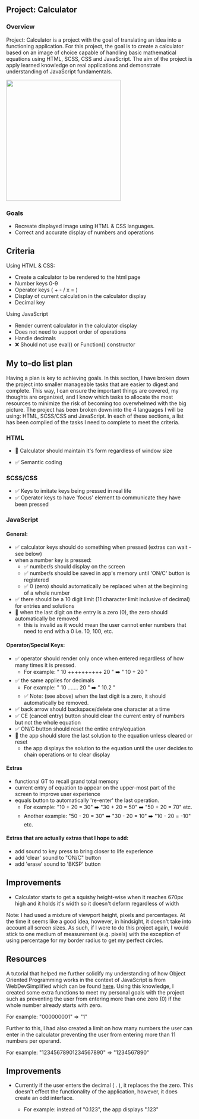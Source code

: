 ## Project: Calculator

### Overview

Project: Calculator is a project with the goal of translating an idea into a functioning application. For this project, the goal is to create a calculator based on an image of choice capable of handling basic mathematical equations using HTML, SCSS, CSS and JavaScript. The aim of the project is apply learned knowledge on real applications and demonstrate understanding of JavaScript fundamentals.

<img src = "https://user-images.githubusercontent.com/107823538/176843409-54eec99e-6298-49e2-9e4b-74bc629679d1.png" height = 325px width = 308px  />

### Goals

-   Recreate displayed image using HTML & CSS languages.
-   Correct and accurate display of numbers and operations

## Criteria

Using HTML & CSS:

-   Create a calculator to be rendered to the html page
-   Number keys 0-9
-   Operator keys ( + - / x = )
-   Display of current calculation in the calculator display
-   Decimal key

Using JavaScript

-   Render current calculator in the calculator display
-   Does not need to support order of operations
-   Handle decimals
-   :x: Should not use eval() or Function() constructor

## My to-do list plan

Having a plan is key to achieving goals. In this section, I have broken down the project into smaller manageable tasks that are easier to digest and complete. This way, I can ensure the important things are covered, my thoughts are organized, and I know which tasks to allocate the most resources to minimize the risk of becoming too overwhelmed with the big picture. The project has been broken down into the 4 languages I will be using: HTML, SCSS/CSS and JavaScript. In each of these sections, a list has been compiled of the tasks I need to complete to meet the criteria.

### HTML

-   :white_square_button: Calculator should maintain it's form regardless of window size

-   :white_check_mark: Semantic coding

### SCSS/CSS

-   :white_check_mark: Keys to imitate keys being pressed in real life
-   :white_check_mark: Operator keys to have 'focus' element to communicate they have been pressed

### JavaScript

#### General:

-   :white_check_mark: calculator keys should do something when pressed (extras can wait - see below)
-   when a number key is pressed:
    -   :white_check_mark: number/s should display on the screen
    -   :white_check_mark: number/s should be saved in app's memory until 'ON/C' button is registered
    -   :white_check_mark: 0 (zero) should automatically be replaced when at the beginning of a whole number
-   :white_check_mark: there should be a 10 digit limit (11 character limit inclusive of decimal) for entries and solutions
-   :white_square_button: when the last digit on the entry is a zero (0), the zero should automatically be removed
    -   this is invalid as it would mean the user cannot enter numbers that need to end with a 0 i.e. 10, 100, etc.

#### Operator/Special Keys:

-   :white_check_mark: operator should render only once when entered regardless of how many times it is pressed.
    -   For example: " 10 ++++++++++ 20 " :arrow_right: " 10 + 20 "
-   :white_check_mark: the same applies for decimals
    -   For example: " 10 ....... 20 " :arrow_right: " 10.2 "
    -   :white_check_mark: Note: (see above) when the last digit is a zero, it should automatically be removed.
-   :white_check_mark: back arrow should backspace/delete one character at a time
-   :white_check_mark: CE (cancel entry) button should clear the current entry of numbers but not the whole equation
-   :white_check_mark: ON/C button should reset the entire entry/equation
-   :white_square_button: the app should store the last solution to the equation unless cleared or reset
    -   the app displays the solution to the equation until the user decides to chain operations or to clear display

#### Extras

-   functional GT to recall grand total memory
-   current entry of equation to appear on the upper-most part of the screen to improve user experience
-   equals button to automatically 're-enter' the last operation.
    -   For example: "10 + 20 = 30" :arrow_right: "30 + 20 = 50" :arrow_right: "50 + 20 = 70" etc.
    -   Another example: "50 - 20 = 30" :arrow_right: "30 - 20 = 10" :arrow_right: "10 - 20 = -10" etc.

#### Extras that are actually extras that I hope to add:

-   add sound to key press to bring closer to life experience
-   add 'clear' sound to "ON/C" button
-   add 'erase' sound to 'BKSP' button

## Improvements

-   Calculator starts to get a squishy height-wise when it reaches 670px high and it holds it's width so it doesn't deform regardless of width

Note: I had used a mixture of viewport height, pixels and percentages. At the time it seems like a good idea, however, in hindsight, it doesn't take into account all screen sizes. As such, if I were to do this project again, I would stick to one medium of measurement (e.g. pixels) with the exception of using percentage for my border radius to get my perfect circles.

## Resources

A tutorial that helped me further solidify my understanding of how Object Oriented Programming works in the context of JavaScript is from WebDevSimplified which can be found <a href="https://github.com/WebDevSimplified/Vanilla-JavaScript-Calculator">here</a>. Using this knowledge, I created some extra functions to meet my personal goals with the project such as preventing the user from entering more than one zero (0) if the whole number already starts with zero.

For example: "000000001" => "1"

Further to this, I had also created a limit on how many numbers the user can enter in the calculator preventing the user from entering more than 11 numbers per operand.

For example: "12345678901234567890" => "1234567890"

## Improvements

-   Currently if the user enters the decimal ( . ), it replaces the the zero. This doesn't effect the functionality of the application, however, it does create an odd interface.

    -   For example: instead of "0.123", the app displays ".123"
